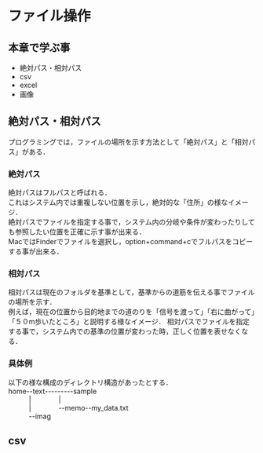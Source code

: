 # ファイル操作
## 本章で学ぶ事
- 絶対パス・相対パス
- csv
- excel
- 画像

## 絶対パス・相対パス
プログラミングでは，ファイルの場所を示す方法として「絶対パス」と「相対パス」がある．

### 絶対パス
絶対パスはフルパスと呼ばれる．  
これはシステム内では重複しない位置を示し，絶対的な「住所」の様なイメージ．  
絶対パスでファイルを指定する事で，システム内の分岐や条件が変わったりしても参照したい位置を正確に示す事が出来る．  
MacではFinderでファイルを選択し，option+command+cでフルパスをコピーする事が出来る．

### 相対パス
相対パスは現在のフォルダを基準として，基準からの道筋を伝える事でファイルの場所を示す．  
例えば，現在の位置から目的地までの道のりを「信号を渡って」「右に曲がって」「５０m歩いたところ」と説明する様なイメージ．
相対パスでファイルを指定する事で，システム内での基準の位置が変わった時，正しく位置を表せなくなる．

### 具体例
以下の様な構成のディレクトリ構造があったとする．<br>
home--text---------sample<br>
&emsp;&emsp;&emsp;|&emsp;&emsp;&emsp;&emsp;|<br>
&emsp;&emsp;&emsp;|&emsp;&emsp;&emsp;&emsp;--memo--my_data.txt<br>
&emsp;&emsp;&emsp;--imag<br>

## csv
